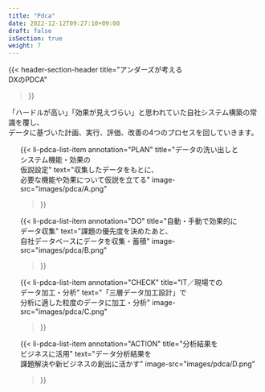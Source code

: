 ```yaml
---
title: "Pdca"
date: 2022-12-12T09:27:10+09:00
draft: false
isSection: true
weight: 7
---
```


{{< header-section-header 
    title="アンダーズが考える<br class='md:hidden'><span class='text-[#01A2EB]'>DXのPDCA</span>"
>}}

「ハードルが高い」「効果が見えづらい」と思われていた自社システム構築の常識を覆し、<br>データに基づいた計画、実行、評価、改善の4つのプロセスを回していきます。

<ul class="mx-auto mt-16 w-fit md:w-11/12">

{{< li-pdca-list-item 
    annotation="PLAN"
    title="データの洗い出しと<br class='md:hidden'>システム機能・効果の<br class='md:hidden'>仮説設定"
    text="収集したデータをもとに、<br class='md:hidden'>必要な機能や効果について仮説を立てる"
    image-src="images/pdca/A.png"
>}}

{{< li-pdca-list-item 
    annotation="DO"
    title="自動・手動で効果的に<br class='md:hidden'>データ収集"
    text="課題の優先度を決めたあと、<br class='md:hidden'>自社データベースにデータを収集・蓄積"
    image-src="images/pdca/B.png"
>}}

{{< li-pdca-list-item 
    annotation="CHECK"
    title="IT／現場での<br class='md:hidden'>データ加工・分析"
    text="「三層データ加工設計」で<br class='md:hidden'>分析に適した粒度のデータに加工・分析"
    image-src="images/pdca/C.png"
>}}

{{< li-pdca-list-item 
    annotation="ACTION"
    title="分析結果を<br class='md:hidden'>ビジネスに活用"
    text="データ分析結果を<br class='md:hidden'>課題解決や新ビジネスの創出に活かす"
    image-src="images/pdca/D.png"
>}}

</ul>
